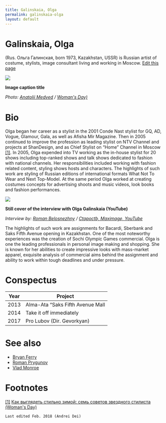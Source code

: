 ```yaml
---
title: Galinskaia, Olga
permalink: galinskaia-olga
layout: default
---
```




# Galinskaia, Olga


(Rus. Ольга Галинская, born 1973, Kazakhstan, USSR) is Russian artist of costume, stylists, image consultant living and working in Moscow. [Edit this page](http://prose.io/#indexmod/encyclopedia/edit/master/galinskaia-olga.md)

![](http://n1s2.hsmedia.ru/57/2e/6e/572e6e8090d11b50b244d80bb2e90130/660x441_1_424da837200d57f9906dee18bf9c3714@785x525_0xc0a839a2_825769041477674984.jpeg)

**Image caption title**

*Photo: [Anatolii Medved](medved-anatolii) / [Woman's Day)](http://www.wday.ru/moda-shopping/style/kak-vyiglyadet-stilno-zimoy-sem-sovetov-zvezdnogo-stilista/)*

# Bio

Olga began her career as a stylist in the 2001 Conde Nast stylist for GQ, AD, Vogue, Glamour, Gala, as well as Afisha Mir Magazine. Then in 2005 continued to improve the profession as leading stylist on NTV Channel and projects at ShanDesign, and as Chief Stylist on “Home” Channel in Moscow <span id="a1">[\[1\]](#f1)</span>. In 2005, Olga expended into TV working as the in-house stylist for 20 shows including top-ranked shows and talk shows dedicated to fashion with national channels. Her responsibilities included working with fashion related content, styling shows hosts and characters. The highlights of such work are styling of Russian editions of international formats What Not To Wear and Next Top-Model. At the same period Olga worked at creating costumes concepts for advertising shoots and music videos, look books and fashion performances.


![](https://i.ytimg.com/vi/uezoSg6QpvE/hqdefault.jpg)

**Still cover of the interview with Olga Galinskaia (YouTube)**

*Interview by: [Roman Belosnezhny](belosnezhny-roman) / [Ctapoctb, Maximage, YouTube](https://www.youtube.com/watch?v=uezoSg6QpvE)*

The highlights of such work are assignments for Bacardi, Sberbank and Saks Fifth Avenue opening in Kazakhstan. One of the most noteworthy experiences was the creation of Sochi Olympic Games commercial. Olga is one the leading professionals in personal image making and shopping. She is known for her abilities to create impressive looks with mass-market apparel, exquisite analysis of commercial aims behind the assignment and ability to work within tough deadlines and under pressure.

# Conspectus

|Year|Project|
|----|-----|
|2013|Alma-Ata “Saks Fifth Avenue Mall|
|2014|Take it off immediately|
|2017|Pro Lubov (Dir. Gevorkyan)|

# See also

+ [Bryan Ferry](ferry-bryan)
+ [Roman Prygunov](prygunov-roman)
+ [Vlad Monroe](vlad-monroe)

# Footnotes

[[1]](#a1) <span id="f1"></span> [Как выглядеть стильно зимой: семь советов звездного стилиста (Woman's Day)](http://www.wday.ru/moda-shopping/style/kak-vyiglyadet-stilno-zimoy-sem-sovetov-zvezdnogo-stilista/)

`Last edited Feb. 2018 (Andrei Dei)`
